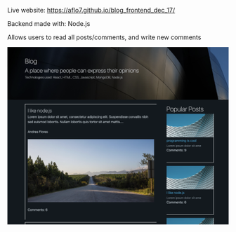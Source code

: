 Live website: https://aflo7.github.io/blog_frontend_dec_17/

Backend made with: Node.js

Allows users to read all posts/comments, and write new comments

![alt](./ss%202022-12-17%20at%207.39.29%20PM.png)